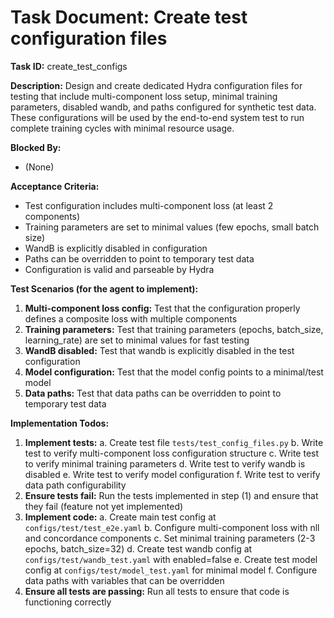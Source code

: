 # Task Document: Create test configuration files

**Task ID:** create_test_configs

**Description:**
Design and create dedicated Hydra configuration files for testing that include multi-component loss setup, minimal training parameters, disabled wandb, and paths configured for synthetic test data. These configurations will be used by the end-to-end system test to run complete training cycles with minimal resource usage.

**Blocked By:**
- (None)

**Acceptance Criteria:**
- Test configuration includes multi-component loss (at least 2 components)
- Training parameters are set to minimal values (few epochs, small batch size)
- WandB is explicitly disabled in configuration
- Paths can be overridden to point to temporary test data
- Configuration is valid and parseable by Hydra

**Test Scenarios (for the agent to implement):**
1. **Multi-component loss config:** Test that the configuration properly defines a composite loss with multiple components
2. **Training parameters:** Test that training parameters (epochs, batch_size, learning_rate) are set to minimal values for fast testing
3. **WandB disabled:** Test that wandb is explicitly disabled in the test configuration
4. **Model configuration:** Test that the model config points to a minimal/test model
5. **Data paths:** Test that data paths can be overridden to point to temporary test data

**Implementation Todos:**
1. **Implement tests:**
   a. Create test file `tests/test_config_files.py`
   b. Write test to verify multi-component loss configuration structure
   c. Write test to verify minimal training parameters
   d. Write test to verify wandb is disabled
   e. Write test to verify model configuration
   f. Write test to verify data path configurability
2. **Ensure tests fail:** Run the tests implemented in step (1) and ensure that they fail (feature not yet implemented)
3. **Implement code:**
   a. Create main test config at `configs/test/test_e2e.yaml`
   b. Configure multi-component loss with nll and concordance components
   c. Set minimal training parameters (2-3 epochs, batch_size=32)
   d. Create test wandb config at `configs/test/wandb_test.yaml` with enabled=false
   e. Create test model config at `configs/test/model_test.yaml` for minimal model
   f. Configure data paths with variables that can be overridden
4. **Ensure all tests are passing:** Run all tests to ensure that code is functioning correctly